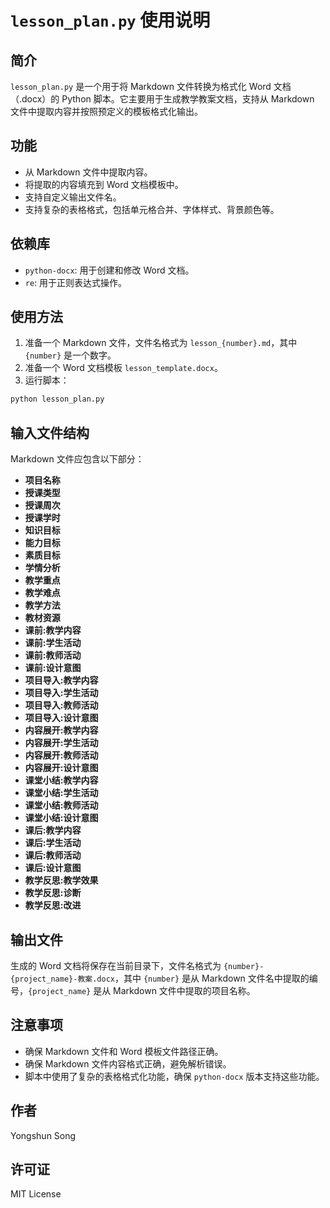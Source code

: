 # `lesson_plan.py` 使用说明

## 简介
`lesson_plan.py` 是一个用于将 Markdown 文件转换为格式化 Word 文档（.docx）的 Python 脚本。它主要用于生成教学教案文档，支持从 Markdown 文件中提取内容并按照预定义的模板格式化输出。

## 功能
- 从 Markdown 文件中提取内容。
- 将提取的内容填充到 Word 文档模板中。
- 支持自定义输出文件名。
- 支持复杂的表格格式，包括单元格合并、字体样式、背景颜色等。

## 依赖库
- `python-docx`: 用于创建和修改 Word 文档。
- `re`: 用于正则表达式操作。

## 使用方法
1. 准备一个 Markdown 文件，文件名格式为 `lesson_{number}.md`，其中 `{number}` 是一个数字。
2. 准备一个 Word 文档模板 `lesson_template.docx`。
3. 运行脚本：
  ```bash
  python lesson_plan.py
  ```

## 输入文件结构
Markdown 文件应包含以下部分：
- **项目名称**
- **授课类型**
- **授课周次**
- **授课学时**
- **知识目标**
- **能力目标**
- **素质目标**
- **学情分析**
- **教学重点**
- **教学难点**
- **教学方法**
- **教材资源**
- **课前:教学内容**
- **课前:学生活动**
- **课前:教师活动**
- **课前:设计意图**
- **项目导入:教学内容**
- **项目导入:学生活动**
- **项目导入:教师活动**
- **项目导入:设计意图**
- **内容展开:教学内容**
- **内容展开:学生活动**
- **内容展开:教师活动**
- **内容展开:设计意图**
- **课堂小结:教学内容**
- **课堂小结:学生活动**
- **课堂小结:教师活动**
- **课堂小结:设计意图**
- **课后:教学内容**
- **课后:学生活动**
- **课后:教师活动**
- **课后:设计意图**
- **教学反思:教学效果**
- **教学反思:诊断**
- **教学反思:改进**

## 输出文件
生成的 Word 文档将保存在当前目录下，文件名格式为 `{number}-{project_name}-教案.docx`，其中 `{number}` 是从 Markdown 文件名中提取的编号，`{project_name}` 是从 Markdown 文件中提取的项目名称。

## 注意事项
- 确保 Markdown 文件和 Word 模板文件路径正确。
- 确保 Markdown 文件内容格式正确，避免解析错误。
- 脚本中使用了复杂的表格格式化功能，确保 `python-docx` 版本支持这些功能。

## 作者
Yongshun Song

## 许可证
MIT License
